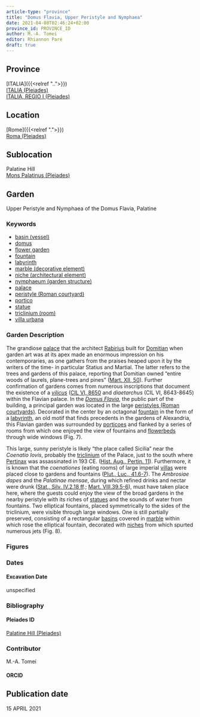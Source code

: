 ```yaml
---
article-type: "province"
title: "Domus Flavia, Upper Peristyle and Nymphaea"
date: 2021-04-08T02:46:24+02:00
province_id: PROVINCE_ID
author: M.-A. Tomei
editor: Rhiannon Paré
draft: true
---
```


## Province

[ITALIA]({{<relref "..">}})\
[ITALIA (Pleiades)](https://pleiades.stoa.org/places/1052)\
[ITALIA, REGIO I (Pleiades)](https://pleiades.stoa.org/places/441075550)

## Location

[Rome]({{<relref ".">}}) \
[Roma (Pleiades)](https://pleiades.stoa.org/places/423025)

## Sublocation

Palatine Hill \
[Mons Palatinus (Pleiades)](https://pleiades.stoa.org/places/971691208)



## Garden

Upper Peristyle and Nymphaea of the Domus Flavia, Palatine

### Keywords

- [basin (vessel)](http://vocab.getty.edu/page/aat/300045614)
- [domus](http://vocab.getty.edu/page/aat/300005506)
- [flower garden](http://vocab.getty.edu/page/aat/300008135)
- [fountain](http://vocab.getty.edu/page/aat/300006179)
- [labyrinth](http://vocab.getty.edu/page/aat/300312218)
- [marble (decorative element)](http://vocab.getty.edu/page/aat/300011443)
- [niche (architectural element)](http://vocab.getty.edu/page/aat/300002704)
- [nymphaeum (garden structure)](http://vocab.getty.edu/page/aat/300006809)
- [palace](http://vocab.getty.edu/page/aat/300005734)
- [peristyle (Roman courtyard)](http://vocab.getty.edu/page/aat/300080971)
- [portico](http://vocab.getty.edu/page/aat/300004145)
- [statue](http://vocab.getty.edu/page/aat/300047600)
- [triclinium (room)](http://vocab.getty.edu/page/aat/300004359)
- [villa urbana](http://vocab.getty.edu/page/aat/300005520)


### Garden Description

The grandiose [palace](http://vocab.getty.edu/page/aat/300005734) that the architect [Rabirius](https://www.britannica.com/biography/Rabirius) built for [Domitian](https://www.britannica.com/biography/Domitian) when garden art was at its apex made an enormous impression on his contemporaries, as one gathers from the praises heaped upon it by the writers of the time- in particular Statius and Martial. The latter refers to the trees and gardens of this palace, reporting that Domitian owned “entire woods of laurels, plane-trees and pines” ([Mart. XII, 50](http://www.tertullian.org/fathers/martial_epigrams_book12.htm)). Further confirmation of gardens comes from numerous inscriptions that document the existence of a [*vilicus*](https://en.wiktionary.org/wiki/vilicus) ([CIL VI, 8650]((https://cil.bbaw.de/hauptnavigation/das-cil/baende)) and *diaetarchus* (CIL VI, 8643-8645) within the Flavian palace. In the [*Domus Flavia*](https://en.wikipedia.org/wiki/Flavian_Palace), the public part of the building, a principal garden was located in the large [peristyles (Roman courtyards)](http://vocab.getty.edu/page/aat/300080971).  Decorated in the center by an octagonal [fountain](http://vocab.getty.edu/page/aat/300006179) in the form of a [labyrinth](http://vocab.getty.edu/page/aat/300312218), an old motif that finds precedents in the gardens of Alexandria, this Flavian garden was surrounded by [porticoes](http://vocab.getty.edu/page/aat/300004145) and flanked by a series of rooms from which one enjoyed the view of fountains and [flowerbeds](http://vocab.getty.edu/page/aat/300008135) through wide windows (Fig. 7).

This large, sunny peristyle is likely “the place called Sicilia” near the *Coenatio Iovis*, probably the [triclinium](http://vocab.getty.edu/page/aat/300004359) of the Palace, just to the south where [Pertinax](https://www.britannica.com/biography/Publius-Helvius-Pertinax) was assassinated in 193 CE. ([Hist. Aug., Pertin. 11](https://penelope.uchicago.edu/Thayer/E/Roman/Texts/Historia_Augusta/Pertinax*.html)). Furthermore, it is known that the *coenationes* (eating rooms) of large imperial [villas](http://vocab.getty.edu/page/aat/300005520) were placed close to gardens and fountains ([Plut., Luc., 41.6-7](http://data.perseus.org/texts/urn:cts:greekLit:tlg0007.tlg036.perseus-eng1)). The *Ambrosiae dapes* and the *Palatinae mensae*, during which refined drinks and nectar were drunk ([Stat., Silv. IV.2.18 ff](http://data.perseus.org/texts/urn:cts:latinLit:phi1020.phi002.perseus-lat1).; [Mart. VIII.39.5-6](http://www.tertullian.org/fathers/martial_epigrams_book08.htm)), must have taken place here, where the guests could enjoy the view of the broad gardens in the nearby peristyle with its riches of [statues](http://vocab.getty.edu/page/aat/300047600) and the sounds of water from fountains. Two elliptical fountains, placed symmetrically to the sides of the triclinium, were visible through large windows. One is still partially preserved, consisting of a rectangular [basins](http://vocab.getty.edu/page/aat/300045614) covered in [marble](http://vocab.getty.edu/page/aat/300011443) within which rose the elliptical fountain, decorated with [niches](http://vocab.getty.edu/page/aat/300002704) from which spurted numerous jets (Fig. 8).

### Figures



### Dates


#### Excavation Date

unspecified



### Bibliography


#### Pleiades ID

[Palatine Hill (Pleiades)](https://pleiades.stoa.org/places/971691208)

### Contributor

M.-A. Tomei

#### ORCID


## Publication date

15 APRIL 2021
